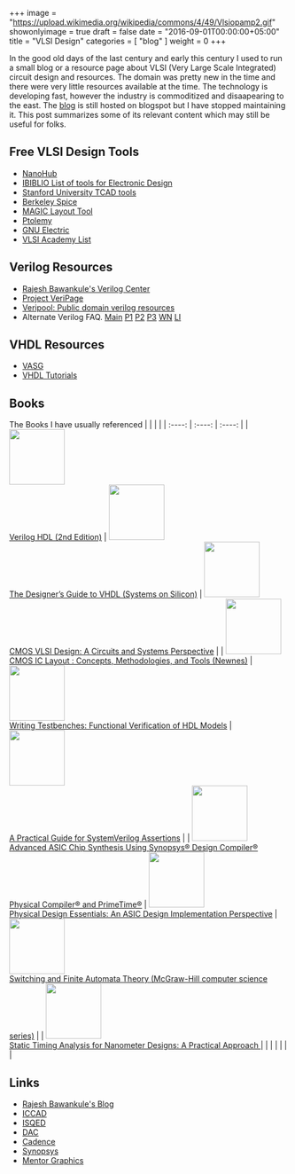 +++
image = "https://upload.wikimedia.org/wikipedia/commons/4/49/Vlsiopamp2.gif"
showonlyimage = true
draft = false
date = "2016-09-01T00:00:00+05:00"
title = "VLSI Design"
categories = [ "blog" ]
weight = 0
+++

In the good old days of the last century and early this century I used to run a small blog
or a resource page about VLSI (Very Large Scale Integrated) circuit design and resources.
The domain was pretty new in the time and there were very little resources available at the time.
The technology is developing fast, however the industry is commoditized and disaapearing to the east.
The [blog](http://mayursvlsiinfopage.blogspot.com/)  is still hosted on blogspot but I have stopped maintaining it. This post summarizes some of its relevant content which may still be useful for folks.

<!--more-->


## Free VLSI Design Tools
* [NanoHub](http://nanohub.org/)
* [IBIBLIO List of tools for Electronic Design](http://www.ibiblio.org/pub/linux/apps/circuits/)
* [Stanford University TCAD tools](http://www-tcad.stanford.edu/tcad/programs.html)
* [Berkeley Spice](https://ptolemy.berkeley.edu/projects/embedded/pubs/downloads/spice/index.htm)
* [MAGIC Layout Tool](https://ptolemy.berkeley.edu/projects/embedded/pubs/downloads/magic/index.htm)
* [Ptolemy](https://ptolemy.berkeley.edu/ptolemyII/index.htm)
* [GNU Electric](http://www.gnu.org/software/electric/)
* [VLSI Academy List](http://www.vlsiacademy.org/open-source-cad-tools.html)

## Verilog Resources
* [Rajesh Bawankule's Verilog Center](http://www.angelfire.com/in/rajesh52/verilog.html)
* [Project VeriPage](https://www.project-veripage.com/index.php)
* [Veripool: Public domain verilog resources](https://www.veripool.org/)
* Alternate Verilog FAQ.
[Main](http://vlsicad.eecs.umich.edu/BK/Slots/cache/bawankule.com/verilogfaq/)
[P1](http://vlsicad.eecs.umich.edu/BK/Slots/cache/bawankule.com/verilogfaq/page2.html)
[P2](http://vlsicad.eecs.umich.edu/BK/Slots/cache/bawankule.com/verilogfaq/page3.html)
[P3](http://vlsicad.eecs.umich.edu/BK/Slots/cache/bawankule.com/verilogfaq/page4.html)
[WN](http://vlsicad.eecs.umich.edu/BK/Slots/cache/bawankule.com/verilogfaq/whats_new.html)
[LI](http://vlsicad.eecs.umich.edu/BK/Slots/cache/bawankule.com/verilogfaq/links.html)

## VHDL Resources
- [VASG](http://www.eda-twiki.org/vasg/)
- [VHDL Tutorials ](https://hackr.io/tutorials/learn-vhdl)


## Books
The Books I have usually referenced
|             |             |              |
| :----:      | :----:      |  :----:      |
| [<img src=https://images-na.ssl-images-amazon.com/images/I/51K40RDDBSL._SX375_BO1,204,203,200_.jpg width=100> <br/> Verilog HDL (2nd Edition)](https://amzn.to/2SQWz0s) | [<img src=https://images-na.ssl-images-amazon.com/images/I/51PKkicImcL._SX406_BO1,204,203,200_.jpg  width=100> <br/> The Designer’s Guide to VHDL (Systems on Silicon)](https://amzn.to/3dy3HZ9) | [<img src=https://images-na.ssl-images-amazon.com/images/I/614EEBAoSqL._SX398_BO1,204,203,200_.jpg  width=100> <br/> CMOS VLSI Design: A Circuits and Systems Perspective](https://amzn.to/31nsxX1) |
| [<img src=https://images-na.ssl-images-amazon.com/images/I/51QxbYGf2LL._SX348_BO1,204,203,200_.jpg  width=100> <br/> CMOS IC Layout : Concepts, Methodologies, and Tools (Newnes)](https://amzn.to/3lJxaSO) | [<img src=https://images-na.ssl-images-amazon.com/images/I/51Mp%2B1kRJQL._SX324_BO1,204,203,200_.jpg  width=100><br/> Writing Testbenches: Functional Verification of HDL Models](https://amzn.to/3iWn5QM) | [<img src=https://images-na.ssl-images-amazon.com/images/I/41Cxt3sLRNL._SX324_BO1,204,203,200_.jpg  width=100><br/>A Practical Guide for SystemVerilog Assertions](https://amzn.to/313LNZq) |
| [<img src=https://images-na.ssl-images-amazon.com/images/I/41glZ6PEawL._SX314_BO1,204,203,200_.jpg  width=100><br/>Advanced ASIC Chip Synthesis Using Synopsys® Design Compiler® Physical Compiler® and PrimeTime®](https://amzn.to/2SU2bXQ) | [<img src=https://images-na.ssl-images-amazon.com/images/I/51Xe06K6FbL._SX326_BO1,204,203,200_.jpg  width=100><br/>Physical Design Essentials: An ASIC Design Implementation Perspective](https://amzn.to/3jTWIvY) | [<img src=https://images-na.ssl-images-amazon.com/images/I/31SQMs%2B9OPL._BO1,204,203,200_.jpg width=100><br/>Switching and Finite Automata Theory (McGraw-Hill computer science series)](https://amzn.to/3nJI6l8) |
| [<img src=https://images-na.ssl-images-amazon.com/images/I/516pRotVdbL._SX313_BO1,204,203,200_.jpg width=100> <br/> Static Timing Analysis for Nanometer Designs: A Practical Approach ](https://amzn.to/3jZMElg) | | |
|             |             |              |


## Links
* [Rajesh Bawankule's Blog](http://rajesh52.blogspot.com/)
* [ICCAD](https://iccad.com/)
* [ISQED](https://www.isqed.org/)
* [DAC](https://www.dac.com/)
* [Cadence](https://www.cadence.com/)
* [Synopsys](https://www.synopsys.com/)
* [Mentor Graphics](https://www.mentor.com/)
